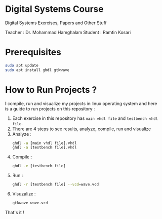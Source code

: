 # Digital Systems Course
Digital Systems Exercises, Papers and Other Stuff

Teacher : Dr. Mohammad Hamghalam
Student : Ramtin Kosari

# Prerequisites
```bash
sudo apt update
sudo apt install ghdl gtkwave
```

# How to Run Projects ?
I compile, run and visualize my projects in linux operating system and here is a guide to run projects on this repository :
1. Each exercise in this repository has ```main vhdl file``` and ```testbench vhdl file```.
2. There are 4 steps to see results, analyze, compile, run and visualize
3. Analyze :
    ```bash
    ghdl -a [main vhdl file].vhdl
    ghdl -a [testbench file].vhdl
    ```
5. Compile :
    ```bash
    ghdl -e [testbench file]
    ```
6. Run :
    ```bash
    ghdl -r [testbench file] --vcd=wave.vcd
    ```
8. Visuzalize :
   ```bash
   gtkwave wave.vcd
   ```
That's it !
